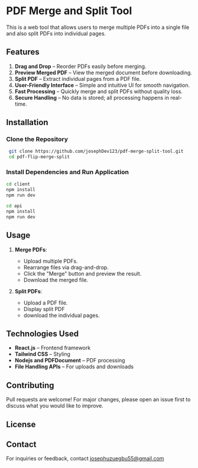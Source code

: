 # PDF Merge and Split Tool

This is a web tool that allows users to merge multiple PDFs into a single file and also split PDFs into individual pages.

## Features

1. **Drag and Drop** – Reorder PDFs easily before merging.
2. **Preview Merged PDF** – View the merged document before downloading.
3. **Split PDF** – Extract individual pages from a PDF file.
4. **User-Friendly Interface** – Simple and intuitive UI for smooth navigation.
5. **Fast Processing** – Quickly merge and split PDFs without quality loss.
6. **Secure Handling** – No data is stored; all processing happens in real-time.

## Installation

### Clone the Repository

```sh
 git clone https://github.com/josephDev123/pdf-merge-split-tool.git
 cd pdf-flip-merge-split
```

### Install Dependencies and Run Application

```sh
cd client
npm install
npm run dev
```

```sh
cd api
npm install
npm run dev
```

## Usage

1. **Merge PDFs**:

   - Upload multiple PDFs.
   - Rearrange files via drag-and-drop.
   - Click the "Merge" button and preview the result.
   - Download the merged file.

2. **Split PDFs**:

   - Upload a PDF file.
   - Display split PDF
   <!-- - Choose pages to extract. -->
   - download the individual pages.

## Technologies Used

- **React.js** – Frontend framework
- **Tailwind CSS** – Styling
- **Nodejs and PDFDocument** – PDF processing
- **File Handling APIs** – For uploads and downloads

## Contributing

Pull requests are welcome! For major changes, please open an issue first to discuss what you would like to improve.

## License

<!-- This project is licensed under the MIT License - see the [LICENSE](LICENSE) file for details. -->

## Contact

For inquiries or feedback, contact [josephuzuegbu55@gmail.com](mailto:josephuzuegbu55@gmail.com)
